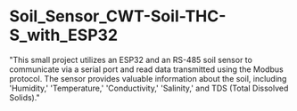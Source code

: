 # Soil_Sensor_CWT-Soil-THC-S_with_ESP32
"This small project utilizes an ESP32 and an RS-485 soil sensor to communicate via a serial port and read data transmitted using the Modbus protocol. The sensor provides valuable information about the soil, including 'Humidity,' 'Temperature,' 'Conductivity,' 'Salinity,' and TDS (Total Dissolved Solids)."
